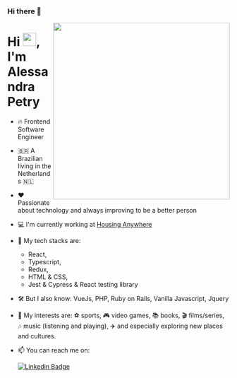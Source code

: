 ### Hi there 👋

<img src="https://github.com/AlessandraPetry/MyHeart/assets/12008425/e2fc5035-6e11-4c48-b501-0818e82c0633" min-width="400px" max-width="400px" width="400px" align="right">
<h1 align="left">Hi <img src="https://raw.githubusercontent.com/kaueMarques/kaueMarques/master/hi.gif" height="30px">, I'm Alessandra Petry</h1>

- 🔥 Frontend Software Engineer

- 🇧🇷 A Brazilian living in the Netherlands 🇳🇱

- ❤ Passionate about technology and always improving to be a better person

- 💻 I'm currently working at [Housing Anywhere](https://github.com/housinganywhere)

- 🔧 My tech stacks are:
    - React,
    - Typescript,
    - Redux,
    - HTML & CSS,
    - Jest & Cypress & React testing library

- 🛠️ But I also know: VueJs, PHP, Ruby on Rails, Vanilla Javascript, Jquery

- 🌟 My interests are: ⚽️ sports, 🎮 video games, 📚 books, 🎬 films/series, 🎶 music (listening and playing), ✈️ and especially exploring new places and cultures.

- 📫 You can reach me on:

  [![Linkedin Badge](https://img.shields.io/badge/-LinkedIn-blue?style=flat-square&logo=Linkedin&logoColor=white&link=https://www.linkedin.com/in/omariosouto)](https://www.linkedin.com/in/alessandrapetry)


<!--
**AlessandraPetry/AlessandraPetry** is a ✨ _special_ ✨ repository because its `README.md` (this file) appears on your GitHub profile.

Here are some ideas to get you started:

- 🔭 I’m currently working on ...
- 🌱 I’m currently learning ...
- 👯 I’m looking to collaborate on ...
- 🤔 I’m looking for help with ...
- 💬 Ask me about ...
- 📫 How to reach me: ...
- 😄 Pronouns: ...
- ⚡ Fun fact: ...
-->
